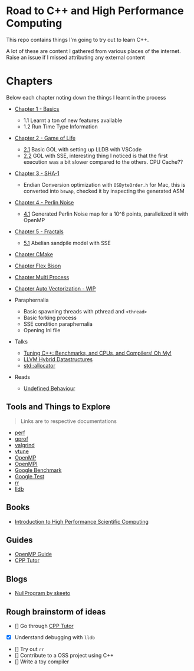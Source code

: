 # Road to C++ and High Performance Computing

This repo contains things I'm going to try out to learn C++.

A lot of these are content I gathered from various places of the internet. Raise an issue if I missed attributing any external content

# Chapters

Below each chapter noting down the things I learnt in the process

- [Chapter 1 - Basics](./chapter-1/)
  + 1.1 Learnt a ton of new features available
  + 1.2 Run Time Type Information
- [Chapter 2 - Game of Life](./chapter-2/)
  - [2.1](./chapter-2/2.1/README.md) Basic GOL with setting up LLDB with VSCode
  - [2.2](./chapter-2/2.2/README.md) GOL with SSE, interesting thing I noticed is that the first execution was a bit slower compared to the others. CPU Cache??
- [Chapter 3 - SHA-1](./chapter-3/)
  + Endian Conversion optimization with `OSByteOrder.h` for Mac, this is converted into `bswap`, checked it by inspecting the generated ASM
- [Chapter 4 - Perlin Noise](./chapter-4/)
  + [4.1](./chapter-4/4.1/README.md) Generated Perlin Noise map for a 10^8 points, parallelized it with OpenMP
- [Chapter 5 - Fractals](./chapter-5/)
  + [5.1](./chapter-5/5.1/README.md) Abelian sandpile model with SSE
- [Chapter CMake](./chapter-cmake/)
- [Chapter Flex Bison](./chapter-flex-bison/)
- [Chapter Multi Process](./chapter-multi-process/)
- [Chapter Auto Vectorization - WIP](./chapter-auto-vectorization/)

- Paraphernalia
  + Basic spawning threads with pthread and `<thread>`
  + Basic forking process
  + SSE condition paraphernalia
  + Opening Ini file


- Talks
  + [Tuning C++: Benchmarks, and CPUs, and Compilers! Oh My!](https://www.youtube.com/watch?v=nXaxk27zwlk)
  + [LLVM Hybrid Datastructures](https://www.youtube.com/watch?v=vElZc6zSIXM)
  + [std::allocator](https://www.youtube.com/watch?v=LIb3L4vKZ7U)

- Reads
  + [Undefined Behaviour](https://blog.llvm.org/2011/05/what-every-c-programmer-should-know.html)

## Tools and Things to Explore

> Links are to respective documentations

- [perf](https://perf.wiki.kernel.org/index.php/Main_Page)
- [gprof](https://ftp.gnu.org/old-gnu/Manuals/gprof-2.9.1/html_mono/gprof.html)
- [valgrind](https://www.valgrind.org/docs/manual/quick-start.html)
- [vtune](https://en.wikipedia.org/wiki/VTune)
- [OpenMP](https://www.openmp.org/wp-content/uploads/OpenMPRefCard-5.1-web.pdf)
- [OpenMPI](https://www.open-mpi.org/doc/current/)
- [Google Benchmark](https://github.com/google/benchmark)
- [Google Test](https://github.com/google/googletest)
- [rr](https://github.com/rr-debugger/rr)
- [lldb](https://lldb.llvm.org/use/tutorial.html)

## Books

- [Introduction to High Performance Scientific Computing](https://pages.tacc.utexas.edu/~eijkhout/istc/html/index.html)

## Guides

- [OpenMP Guide](https://bisqwit.iki.fi/story/howto/openmp/#Abstract)
- [CPP Tutor](https://github.com/banach-space/cpp-tutor)

## Blogs

- [NullProgram by skeeto](https://nullprogram.com/)

## Rough brainstorm of ideas

- [] Go through [CPP Tutor](https://github.com/banach-space/cpp-tutor)
- [x] Understand debugging with `lldb`
- [] Try out `rr`
- [] Contribute to a OSS project using C++
- [] Write a toy compiler
